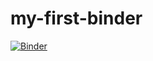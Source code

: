 # my-first-binder
[![Binder](https://mybinder.org/badge.svg)](https://mybinder.org/v2/gh/amasson84/my-first-binder/master)
